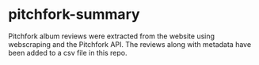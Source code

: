 # pitchfork-summary

Pitchfork album reviews were extracted from the website using webscraping and the Pitchfork API.
The reviews along with metadata have been added to a csv file in this repo. 
